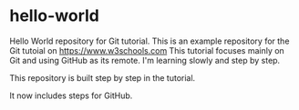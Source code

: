 # hello-world
Hello World repository for Git tutorial.
This is an example repository for the Git tutoial on https://www.w3schools.com
This tutorial focuses mainly on Git and using GitHub as its remote.
I'm learning slowly and step by step.

This repository is built step by step in the tutorial.

It now includes steps for GitHub.
